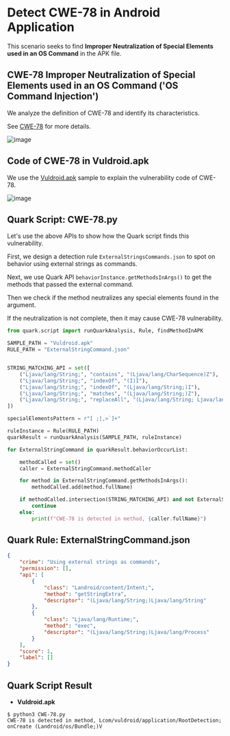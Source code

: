 # Detect CWE-78 in Android Application

This scenario seeks to find **Improper Neutralization of Special
Elements used in an OS Command** in the APK file.

## CWE-78 Improper Neutralization of Special Elements used in an OS Command (\'OS Command Injection\')

We analyze the definition of CWE-78 and identify its characteristics.

See [CWE-78](https://cwe.mitre.org/data/definitions/78.html) for more
details.

![image](https://imgur.com/aUB195P.png)

## Code of CWE-78 in Vuldroid.apk

We use the [Vuldroid.apk](https://github.com/jaiswalakshansh/Vuldroid)
sample to explain the vulnerability code of CWE-78.

![image](https://imgur.com/hO6m3Bz.png)

## Quark Script: CWE-78.py

Let's use the above APIs to show how the Quark script finds this
vulnerability.

First, we design a detection rule `ExternalStringsCommands.json` to spot
on behavior using external strings as commands.

Next, we use Quark API `behaviorInstance.getMethodsInArgs()` to get the
methods that passed the external command.

Then we check if the method neutralizes any special elements found in
the argument.

If the neutralization is not complete, then it may cause CWE-78
vulnerability.

``` python
from quark.script import runQuarkAnalysis, Rule, findMethodInAPK

SAMPLE_PATH = "Vuldroid.apk"
RULE_PATH = "ExternalStringCommand.json"


STRING_MATCHING_API = set([
    ("Ljava/lang/String;", "contains", "(Ljava/lang/CharSequence)Z"),
    ("Ljava/lang/String;", "indexOf", "(I)I"),
    ("Ljava/lang/String;", "indexOf", "(Ljava/lang/String;)I"),
    ("Ljava/lang/String;", "matches", "(Ljava/lang/String;)Z"),
    ("Ljava/lang/String;", "replaceAll", "(Ljava/lang/String; Ljava/lang/String;)Ljava/lang/String;")
])

specialElementsPattern = r"[ ;|,>`]+"

ruleInstance = Rule(RULE_PATH)
quarkResult = runQuarkAnalysis(SAMPLE_PATH, ruleInstance)

for ExternalStringCommand in quarkResult.behaviorOccurList:

    methodCalled = set()
    caller = ExternalStringCommand.methodCaller

    for method in ExternalStringCommand.getMethodsInArgs():
        methodCalled.add(method.fullName)

    if methodCalled.intersection(STRING_MATCHING_API) and not ExternalStringCommand.hasString(specialElementsPattern):
        continue
    else:
        print(f"CWE-78 is detected in method, {caller.fullName}")
```

## Quark Rule: ExternalStringCommand.json

``` json
{
    "crime": "Using external strings as commands",
    "permission": [],
    "api": [
        {
            "class": "Landroid/content/Intent;",
            "method": "getStringExtra",
            "descriptor": "(Ljava/lang/String;)Ljava/lang/String"
        },
        {
            "class": "Ljava/lang/Runtime;",
            "method": "exec",
            "descriptor": "(Ljava/lang/String;)Ljava/lang/Process"
        }
    ],
    "score": 1,
    "label": []
}
```

## Quark Script Result

-   **Vuldroid.apk**

``` TEXT
$ python3 CWE-78.py
CWE-78 is detected in method, Lcom/vuldroid/application/RootDetection; onCreate (Landroid/os/Bundle;)V
```
